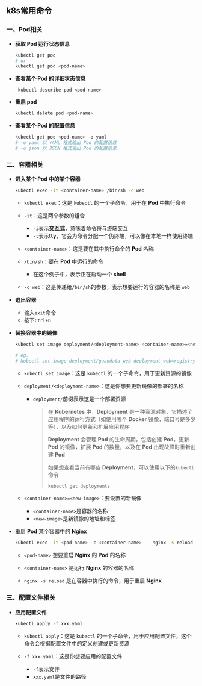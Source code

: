 ## k8s常用命令

### 一、Pod相关

- **获取 Pod 运行状态信息**

  ```bash
  kubectl get pod
  # or
  kubectl get pod <pod-name>
  ```

- **查看某个 Pod 的详细状态信息**

  ```shell
   kubectl describe pod <pod-name> 
  ```

- **重启 pod**

  ```bash
  kubectl delete pod <pod-name> 
  ```

- **查看某个 Pod 的配置信息**

  ```bash
  kubectl get pod <pod-name> -o yaml
  # -o yaml 以 YAML 格式输出 Pod 的配置信息
  # -o json 以 JSON 格式输出 Pod 的配置信息
  ```

### 二、容器相关

- **进入某个 Pod 中的某个容器**

  ```bash
  kubectl exec -it <container-name> /bin/sh -c web
  ```

  - `kubectl exec`：这是 `kubectl` 的一个子命令，用于在 **Pod** 中执行命令

  - `-it`：这是两个参数的组合
    - `-i`表示**交互式**，意味着命令将与终端交互
    - `-t`表示**tty**，它会为命令分配一个伪终端，可以像在本地一样使用终端
    
  - `<container-name>`：这是要在其中执行命令的 **Pod** 名称

  - `/bin/sh`：要在 **Pod** 中运行的命令
    - 在这个例子中，表示正在启动一个 **shell**
    
  - `-c web`：这是传递给`/bin/sh`的参数，表示想要运行的容器的名称是 `web`

    <!--可以运行 kubectl describe pod <pod-name> 查看当前 pod 有哪些容器-->

- **退出容器**

  - 输入`exit`命令
  - 按下`Ctrl+D`

- **替换容器中的镜像**

  ```bash
  kubectl set image deployment/<deployment-name> <container-name>=<new-image>
  
  # eg.
  # kubectl set image deployment/guandata-web-deployment web=registry.cn-hangzhou.aliyuncs.com/guandata/guandata-web:xxx
  ```

  - `kubectl set image`：这是 `kubectl` 的一个子命令，用于更新资源的镜像

  - `deployment/<deployment-name>`：这是你想要更新镜像的部署的名称

    - `deployment/`前缀表示这是一个部署资源

      > 在 **Kubernetes** 中，**Deployment** 是一种资源对象，它描述了应用程序的运行方式（如使用哪个 **Docker** 镜像，端口号是多少等），以及如何更新和扩展应用程序
      >
      > **Deployment** 会管理 **Pod** 的生命周期，包括创建 **Pod**，更新 **Pod** 的镜像，扩展 **Pod** 的数量，以及在 **Pod** 出现故障时重新创建 **Pod**
      >
      > 如果想查看当前有哪些 **Deployment**，可以使用以下的`kubectl`命令
      >
      > ```bash
      > kubectl get deployments
      > ```

  - `<container-name>=<new-image>`：要设置的新镜像

    - `<container-name>`是容器的名称
    - `<new-image>`是新镜像的地址和标签

- 重启 **Pod** 某个容器中的 **Nginx**

  ```bash
  kubectl exec -it <pod-name> -c <container-name> -- nginx -s reload
  ```

  - `<pod-name>` 想要重启 **Nginx**  的 **Pod** 的名称

  - `<container-name>` 是运行 **Nginx** 的容器的名称

  - `nginx -s reload` 是在容器中执行的命令，用于重启 **Nginx**
### 三、配置文件相关

- **应用配置文件**

  ```bash
  kubectl apply -f xxx.yaml
  ```

  - `kubectl apply`：这是 `kubectl` 的一个子命令，用于应用配置文件，这个命令会根据配置文件中的定义创建或更新资源

  - `-f xxx.yaml`：这是你想要应用的配置文件

    - `-f`表示文件
    - `xxx.yaml`是文件的路径

    <!--如果配置文件中的Pod定义与当前运行的Pod有所不同，Kubernetes会尝试更新Pod以匹配配置文件，这可能会导致Pod重启，但这取决于具体的更改内容和Kubernetes的更新策略-->
